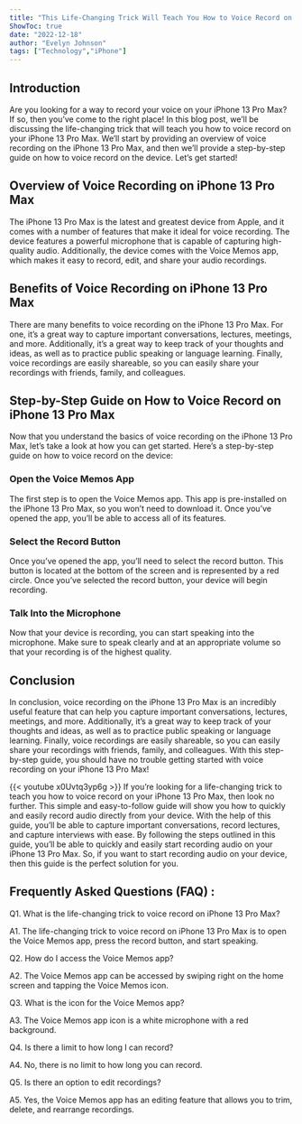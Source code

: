 ```yaml
---
title: "This Life-Changing Trick Will Teach You How to Voice Record on iPhone 13 Pro Max!"
ShowToc: true 
date: "2022-12-18"
author: "Evelyn Johnson" 
tags: ["Technology","iPhone"]
---
```

## Introduction

Are you looking for a way to record your voice on your iPhone 13 Pro Max? If so, then you’ve come to the right place! In this blog post, we’ll be discussing the life-changing trick that will teach you how to voice record on your iPhone 13 Pro Max. We’ll start by providing an overview of voice recording on the iPhone 13 Pro Max, and then we’ll provide a step-by-step guide on how to voice record on the device. Let’s get started!

## Overview of Voice Recording on iPhone 13 Pro Max

The iPhone 13 Pro Max is the latest and greatest device from Apple, and it comes with a number of features that make it ideal for voice recording. The device features a powerful microphone that is capable of capturing high-quality audio. Additionally, the device comes with the Voice Memos app, which makes it easy to record, edit, and share your audio recordings.

## Benefits of Voice Recording on iPhone 13 Pro Max

There are many benefits to voice recording on the iPhone 13 Pro Max. For one, it’s a great way to capture important conversations, lectures, meetings, and more. Additionally, it’s a great way to keep track of your thoughts and ideas, as well as to practice public speaking or language learning. Finally, voice recordings are easily shareable, so you can easily share your recordings with friends, family, and colleagues.

## Step-by-Step Guide on How to Voice Record on iPhone 13 Pro Max

Now that you understand the basics of voice recording on the iPhone 13 Pro Max, let’s take a look at how you can get started. Here’s a step-by-step guide on how to voice record on the device:

### Open the Voice Memos App

The first step is to open the Voice Memos app. This app is pre-installed on the iPhone 13 Pro Max, so you won’t need to download it. Once you’ve opened the app, you’ll be able to access all of its features.

### Select the Record Button

Once you’ve opened the app, you’ll need to select the record button. This button is located at the bottom of the screen and is represented by a red circle. Once you’ve selected the record button, your device will begin recording.

### Talk Into the Microphone

Now that your device is recording, you can start speaking into the microphone. Make sure to speak clearly and at an appropriate volume so that your recording is of the highest quality.

## Conclusion

In conclusion, voice recording on the iPhone 13 Pro Max is an incredibly useful feature that can help you capture important conversations, lectures, meetings, and more. Additionally, it’s a great way to keep track of your thoughts and ideas, as well as to practice public speaking or language learning. Finally, voice recordings are easily shareable, so you can easily share your recordings with friends, family, and colleagues. With this step-by-step guide, you should have no trouble getting started with voice recording on your iPhone 13 Pro Max!

{{< youtube x0Uvtq3yp6g >}} 
If you’re looking for a life-changing trick to teach you how to voice record on your iPhone 13 Pro Max, then look no further. This simple and easy-to-follow guide will show you how to quickly and easily record audio directly from your device. With the help of this guide, you’ll be able to capture important conversations, record lectures, and capture interviews with ease. By following the steps outlined in this guide, you’ll be able to quickly and easily start recording audio on your iPhone 13 Pro Max. So, if you want to start recording audio on your device, then this guide is the perfect solution for you.

## Frequently Asked Questions (FAQ) :
Q1. What is the life-changing trick to voice record on iPhone 13 Pro Max? 

A1. The life-changing trick to voice record on iPhone 13 Pro Max is to open the Voice Memos app, press the record button, and start speaking. 

Q2. How do I access the Voice Memos app?

A2. The Voice Memos app can be accessed by swiping right on the home screen and tapping the Voice Memos icon.

Q3. What is the icon for the Voice Memos app?

A3. The Voice Memos app icon is a white microphone with a red background.

Q4. Is there a limit to how long I can record?

A4. No, there is no limit to how long you can record. 

Q5. Is there an option to edit recordings?

A5. Yes, the Voice Memos app has an editing feature that allows you to trim, delete, and rearrange recordings.


